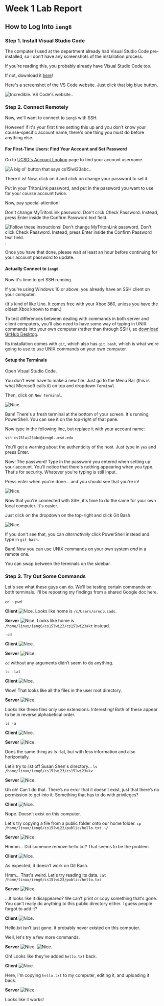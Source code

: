 # Week 1 Lab Report
## How to Log Into `ieng6`

### Step 1. Install Visual Studio Code
The computer I used at the department already had Visual Studio Code pre-installed, so I don't have any screenshots of the installation process.

If you're reading this, you probably already have Visual Studio Code too.

If not, download it [here](https://code.visualstudio.com/)!

Here's a screenshot of the VS Code website. Just click that big blue button.

![Incredible. VS Code's website.](1.png).

### Step 2. Connect Remotely

Now, we'll want to connect to `ieng6` with SSH.

However! If it's your first time setting this up and you don't know your course-specific account name, there's one thing you must do before anything else.

#### For First-Time Users: Find Your Account and Set Password

Go to [UCSD's Account Lookup](https://sdacs.ucsd.edu/~icc/index.php) page to find your account username.

![A big ol' button that says cs15lwi23abc.](AccL.png).

There it is! Now, click on it and click on change your password to set it.

Put in your TritonLink password, and put in the password you want to use for your course account twice.

Now, pay special attention!

Don't change MyTritonLink password. Don't click Check Password. Instead, press Enter inside the Confirm Password text field.

![Follow these instructions! Don't change MyTritonLink password. Don't click Check Password. Instead, press Enter inside the Confirm Password text field.](Pass.png).

Once you have that done, please wait at least an hour before continuing for your account password to update.

#### Actually Connect to `ieng6`

Now it's time to get SSH running.

If you're using Windows 10 or above, you already have an SSH client on your computer.

(It's kind of like Uno. It comes free with your Xbox 360, unless you have the oldest Xbox known to man.)

To test differences between dealing with commands in both server and client computers, you'll also need to have some way of typing in UNIX commands into your own computer (rather than through SSH), so [download GitHub Desktop](https://desktop.github.com/).

Its installation comes with `git`, which also has `git bash`, which is what we're going to use to use UNIX commands on your own computer.


#### Setup the Terminals

Open Visual Studio Code.

You don't even have to make a new file. Just go to the Menu Bar (this is what Microsoft calls it) on top and dropdown `Terminal`.

Then, click on `New Terminal`.

![Nice.](Terminal.png)

Bam! There's a fresh terminal at the bottom of your screen. It's running PowerShell. You can see it on the top-right of that pane.

Now type in the following line, but replace it with your account name:
```
ssh cs15lwi23abc@ieng6.ucsd.edu
```
You'll get a warning about the authenticity of the host.
Just type in `yes` and press Enter.

Now! The password!
Type in the password you entered when setting up your account.
You'll notice that there's nothing appearing when you type. That's for security. Whatever you're typing is still input.

Press enter when you're done... and you should see that you're in!

![Nice.](Terminal2.png)

Now that you're connected with SSH, it's time to do the same for your own local computer. It's easier.

Just click on the dropdown on the top-right and click Git Bash.

![Nice.](Bash.png)

If you don't see that, you can *alternatively* click PowerShell instead and type in `git bash`.

Bam! Now you can use UNIX commands on your own system *and* in a remote one.

You can swap between the terminals on the sidebar.

### Step 3. Try Out Some Commands

Let's see what these guys can do.
We'll be testing certain commands on both terminals.
I'll be reposting my findings from a shared Google doc here.

`cd ~`
`pwd`

**Client**
![Nice.](1.png)
Looks like home is `/c/Users/areclusado`.

**Server**
![Nice.](2.png)
Looks like home is `/home/linux/ieng6/cs15lwi23/cs15lwi23akt` instead.

`-cd`

**Client**
![Nice.](3.png)

**Server**
![Nice.](4.png)

`cd` without any arguments didn’t seem to do anything.

`ls -lat`

**Client**
![Nice.](5.png)

Wow! That looks like all the files in the user root directory.

**Server**
![Nice.](6.png)

Looks like these files only use extensions. Interesting!
Both of these appear to be in reverse alphabetical order.

`ls -a`

**Client**
![Nice.](7.png)

**Server**
![Nice.](8.png)

Does the same thing as ls -lat, but with less information and also horizontally.

Let’s try to list off Susan Shen's directory...
`ls /home/linux/ieng6/cs15lwi23/cs15lwi23akv`

**Server**
![Nice.](9.png)

Uh oh! Can’t do that.
There’s no error that it doesn’t exist, just that there’s no permission to get into it.
Something that has to do with privileges?

**Client**
![Nice.](10.png)

Nope. Doesn’t exist on this computer.

Let's try copying a file from a public folder onto our home folder.
`cp /home/linux/ieng6/cs15lwi23/public/hello.txt ~/`

**Server**
![Nice.](11.png)

Hmmm… Did someone remove hello.txt? That seems to be the problem.

**Client**
![Nice.](12.png)

As expected, it doesn’t work on Git Bash.

Hmm... That's weird. Let's try reading its data.
`cat /home/linux/ieng6/cs15lwi23/public/hello.txt`

**Server**
![Nice.](13.png)

...It looks like it disappeared?
We can’t print or copy something that's gone.
You can’t really do anything to this public directory either.
I guess people forgot to add it?

**Client**
![Nice.](14.png)

Hello.txt isn’t just gone. It probably never existed on this computer.

Well, let's try a few more commands.

**Server**
![Nice.](15.png)
![Nice.](16.png)

Oh! Looks like they've added `hello.txt` back.

**Client**
![Nice.](17.png)

Here, I'm copying `hello.txt` to my computer, editing it, and uploading it back.

**Server**
![Nice.](18.png)

Looks like it works!